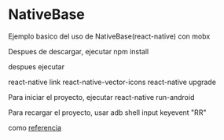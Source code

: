 # NativeBase
Ejemplo basico del uso de NativeBase(react-native) con mobx


Despues de descargar, ejecutar
npm install

despues ejecutar

react-native link react-native-vector-icons
react-native upgrade

Para iniciar el proyecto, ejecutar 
react-native run-android

Para recargar el proyecto, usar
adb shell input keyevent "RR"

como [referencia](http://technoetics.in/simple-login-system-using-reactnativefirebase-nativebase/)
